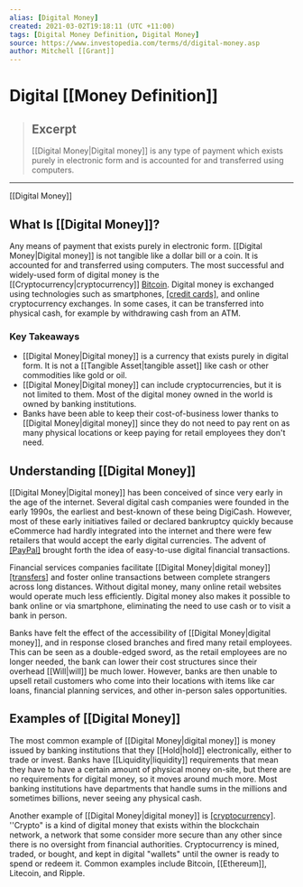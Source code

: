 ```yaml
---
alias: [Digital Money]
created: 2021-03-02T19:18:11 (UTC +11:00)
tags: [Digital Money Definition, Digital Money]
source: https://www.investopedia.com/terms/d/digital-money.asp
author: Mitchell [[Grant]]
---
```


# Digital [[Money Definition]]

> ## Excerpt
> [[Digital Money|Digital money]] is any type of payment which exists purely in electronic form and is accounted for and transferred using computers.

---

[[Digital Money]]
## What Is [[Digital Money]]?

Any means of payment that exists purely in electronic form. [[Digital Money|Digital money]] is not tangible like a dollar bill or a coin. It is accounted for and transferred using computers. The most successful and widely-used form of digital money is the [[Cryptocurrency|cryptocurrency]] [Bitcoin](https://www.investopedia.com/terms/b/bitcoin.asp). Digital money is exchanged using technologies such as smartphones, [[credit cards]](https://www.investopedia.com/terms/c/creditcard.asp), and online cryptocurrency exchanges. In some cases, it can be transferred into physical cash, for example by withdrawing cash from an ATM. 

### Key Takeaways

-   [[Digital Money|Digital money]] is a currency that exists purely in digital form. It is not a [[Tangible Asset|tangible asset]] like cash or other commodities like gold or oil.
-   [[Digital Money|Digital money]] can include cryptocurrencies, but it is not limited to them. Most of the digital money owned in the world is owned by banking institutions.
-   Banks have been able to keep their cost-of-business lower thanks to [[Digital Money|digital money]] since they do not need to pay rent on as many physical locations or keep paying for retail employees they don't need.

## Understanding [[Digital Money]]

[[Digital Money|Digital money]] has been conceived of since very early in the age of the internet. Several digital cash companies were founded in the early 1990s, the earliest and best-known of these being DigiCash. However, most of these early initiatives failed or declared bankruptcy quickly because eCommerce had hardly integrated into the internet and there were few retailers that would accept the early digital currencies. The advent of [[PayPal]](https://www.investopedia.com/terms/p/[[PayPal|paypal]].asp) brought forth the idea of easy-to-use digital financial transactions. 

Financial services companies facilitate [[Digital Money|digital money]] [[transfers]](https://www.investopedia.com/terms/t/transfer.asp) and foster online transactions between complete strangers across long distances. Without digital money, many online retail websites would operate much less efficiently. Digital money also makes it possible to bank online or via smartphone, eliminating the need to use cash or to visit a bank in person.

Banks have felt the effect of the accessibility of [[Digital Money|digital money]], and in response closed branches and fired many retail employees. This can be seen as a double-edged sword, as the retail employees are no longer needed, the bank can lower their cost structures since their overhead [[Will|will]] be much lower. However, banks are then unable to upsell retail customers who come into their locations with items like car loans, financial planning services, and other in-person sales opportunities.

## Examples of [[Digital Money]]

The most common example of [[Digital Money|digital money]] is money issued by banking institutions that they [[Hold|hold]] electronically, either to trade or invest. Banks have [[Liquidity|liquidity]] requirements that mean they have to have a certain amount of physical money on-site, but there are no requirements for digital money, so it moves around much more. Most banking institutions have departments that handle sums in the millions and sometimes billions, never seeing any physical cash.

Another example of [[Digital Money|digital money]] is [[cryptocurrency]](https://www.investopedia.com/terms/c/[[Cryptocurrency|cryptocurrency]].asp). ''Crypto" is a kind of digital money that exists within the blockchain network, a network that some consider more secure than any other since there is no oversight from financial authorities. Cryptocurrency is mined, traded, or bought, and kept in digital "wallets" until the owner is ready to spend or redeem it. Common examples include Bitcoin, [[Ethereum]], Litecoin, and Ripple.
